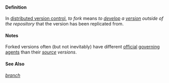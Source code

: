 #### Definition

In [distributed version control](https://github.com/gcassel/Modular-Organization-Terminology/blob/master/terms/distributed-version-control.md), *to fork* means *to [develop](https://github.com/gcassel/Modular-Organization-Terminology/blob/master/terms/develop.md) a [version](https://github.com/gcassel/Modular-Organization-Terminology/blob/master/terms/version.md) outside of the repository* that the version has been replicated from.  

#### Notes

Forked versions often (but not inevitably) have different [official](https://github.com/gcassel/Modular-Organization-Terminology/blob/master/terms/official.md) [governing](https://github.com/gcassel/Modular-Organization-Terminology/blob/master/terms/governance.md) [agents](https://github.com/gcassel/Modular-Organization-Terminology/blob/master/terms/agent.md) than their *[source](https://github.com/gcassel/Modular-Organization-Terminology/blob/master/terms/source.md) versions*.

#### See Also

*[branch](https://github.com/gcassel/Modular-Organization-Terminology/blob/master/terms/branch.md)*
